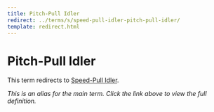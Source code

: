 ```yaml
---
title: Pitch-Pull Idler
redirect: ../terms/s/speed-pull-idler-pitch-pull-idler/
template: redirect.html
---
```


# Pitch-Pull Idler

This term redirects to [Speed-Pull Idler](../terms/s/speed-pull-idler-pitch-pull-idler/).

*This is an alias for the main term. Click the link above to view the full definition.*
